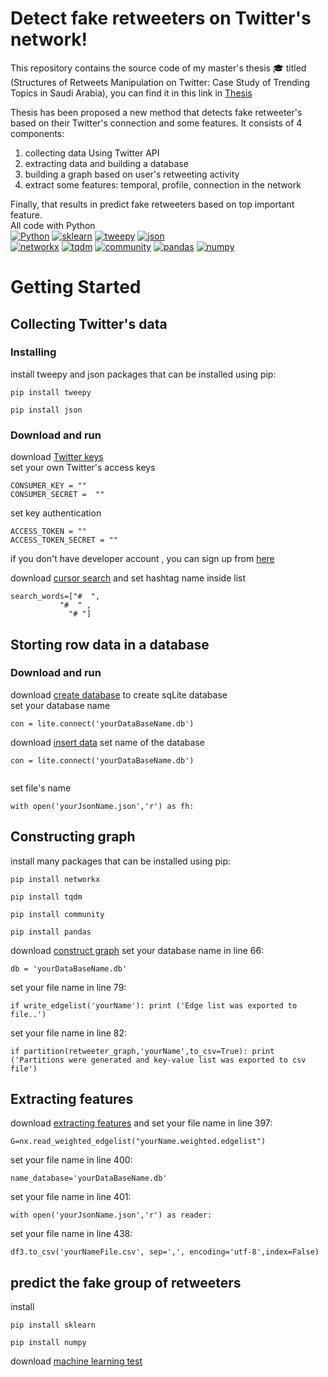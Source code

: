 # Detect fake retweeters on Twitter's network!


This repository contains the source code of my master's thesis :mortar_board: titled (Structures of Retweets Manipulation on Twitter: Case Study of Trending Topics in Saudi Arabia), 
 you can find it in this link in [Thesis](<https://kausp.sa/Details/Thesis/146506/>)

Thesis has been proposed a new method that detects fake retweeter's based on their Twitter's connection and some features. It consists of 4 components:<br>
1. collecting data Using Twitter API 
2. extracting data and building a database 
3. building a graph based on user's retweeting activity 
4. extract some features: temporal, profile,  connection in the network 

Finally, that results in predict fake retweeters based on top important feature. \
All code with Python \
[![Python](https://img.shields.io/badge/Python-3.7.3-blue)](https://www.python.org/) 
[![sklearn](https://img.shields.io/badge/sklearn-1.0.2-orange)](<https://scikit-learn.org/1.0/>)
[![tweepy](https://img.shields.io/badge/Tweepy-3.7.0-red)](<https://docs.tweepy.org/en/stable/changelog.html#version-3-7-0-2018-11-27>)
[![json](https://img.shields.io/badge/json-2.0.9-blue)](<https://docs.python.org/3/library/json.html>) <br>
[![networkx](https://img.shields.io/badge/networkx-2.4-lightgrey)](<https://networkx.org/>)
[![tqdm](https://img.shields.io/badge/tqdm-4.36.1-yellowgreen)](<https://tqdm.github.io/>)
[![community](https://img.shields.io/badge/community%20-0.13-orange)](<https://pypi.org/project/communities/>)
[![pandas](https://img.shields.io/badge/pandas%20-0.25.2-brightgreen)](<https://pandas.pydata.org/>)
[![numpy](https://img.shields.io/badge/numpy%20-1.16.5-yellow)](<https://numpy.org/>)

# Getting Started
## Collecting Twitter's data
### Installing
install tweepy and json packages that can be installed using pip:

```
pip install tweepy
```
```
pip install json
```
### Download and run  
download [Twitter keys](<https://github.com/MarwahJawas/detect_Fake_Retweeters/blob/master/Collecting-Tweets/twitter_keys_access.py>) <br>
set your own Twitter's access keys

```
CONSUMER_KEY = ""
CONSUMER_SECRET =  ""
```

set key authentication

```
ACCESS_TOKEN = ""
ACCESS_TOKEN_SECRET = ""
```
if you don't have developer account , you can sign up from [here](<https://developer.twitter.com/en/support/twitter-api/developer-account#faq-developer-account>) 


download [cursor search](<https://github.com/MarwahJawas/detect_Fake_Retweeters/blob/master/Collecting-Tweets/CursorSearch_Rest.py>) and set hashtag name inside list
```
search_words=["#  ",
           "#  " ,
             "# "]  
```
## Storting row data in a database


### Download and run  
download [create database](<https://github.com/MarwahJawas/detect_Fake_Retweeters/blob/master/createSqLiteDatabaes/create-Table.py>) to create sqLite database\
set your database name
```
con = lite.connect('yourDataBaseName.db')
```
download [insert data](<https://github.com/MarwahJawas/detect_Fake_Retweeters/blob/master/createSqLiteDatabaes/insert-Data.py>) 
set name of the database
```
con = lite.connect('yourDataBaseName.db')
  
```
set file's name
```
with open('yourJsonName.json','r') as fh:
```
## Constructing graph
install many packages that can be installed using pip:
``` 
pip install networkx
```
``` 
pip install tqdm
```
``` 
pip install community 
```
``` 
pip install pandas
```
download [construct graph](<https://github.com/MarwahJawas/detect_Fake_Retweeters/blob/master/Graph%20Construction/base_graph_to_rt_graph.py>)
set your database name in line 66:
```
db = 'yourDataBaseName.db'
```
set your file name in line 79:
```
if write_edgelist('yourName'): print ('Edge list was exported to file..')
```
set your file name in line 82:
```
if partition(retweeter_graph,'yourName',to_csv=True): print ('Partitions were generated and key-value list was exported to csv file')
```
## Extracting features

download [extracting features](<https://github.com/MarwahJawas/detect_Fake_Retweeters/blob/master/feature%20engineering/all_features.py>)
and set your file name in line 397:
```
G=nx.read_weighted_edgelist("yourName.weighted.edgelist")
```
set your file name in line 400:
```
name_database='yourDataBaseName.db'
```
set your file name in line 401:
```
with open('yourJsonName.json','r') as reader:
```
set your file name in line 438:
```
df3.to_csv('yourNameFile.csv', sep=',', encoding='utf-8',index=False)
```
## predict the fake group of retweeters
install
```
pip install sklearn
```
```
pip install numpy
```
download [machine learning test](<https://github.com/MarwahJawas/detect_Fake_Retweeters/blob/master/feature%20engineering/classification.py>) 

